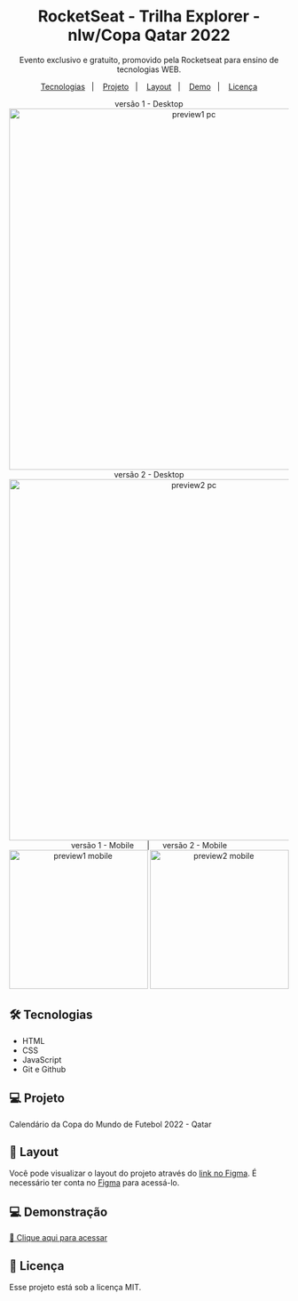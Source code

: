 <h1 align="center"> RocketSeat - Trilha Explorer - nlw/Copa Qatar 2022 </h1>

<p align="center">
Evento exclusivo e gratuito, promovido pela Rocketseat para ensino de tecnologias WEB.
</p>

<p align="center">
  <a href="#-tecnologias">Tecnologias</a>&nbsp;&nbsp;&nbsp;|&nbsp;&nbsp;&nbsp;
  <a href="#-projeto">Projeto</a>&nbsp;&nbsp;&nbsp;|&nbsp;&nbsp;&nbsp;
  <a href="#-layout">Layout</a>&nbsp;&nbsp;&nbsp;|&nbsp;&nbsp;&nbsp;
  <a href="#-demonstração">Demo</a>&nbsp;&nbsp;&nbsp;|&nbsp;&nbsp;&nbsp;
  <a href="#memo-licença">Licença</a>
</p>

<p align="center">
 versão 1 - Desktop <br />
  <img alt="preview1 pc" src=".github/preview desktop.jpg>" width="650">
  <!-- <img src = "https://github.com/patyfil/NLW-CopaQatar-Trilha-Explorer-Rocketseat/blob/main/assets/preview%20desktop.jpg" width="650" alt="template pc">   -->
    <br />
 versão 2 - Desktop <br />
   <img alt="preview2 pc" src=".github/preview desktop vers2.jpg>" width="650">
  <!-- <img src = "https://github.com/patyfil/NLW-CopaQatar-Trilha-Explorer-Rocketseat/blob/main/assets/preview%20desktop%20vers2.jpg" width="650" alt="template pc">   -->
    <br />    
 versão 1 - Mobile&nbsp;&nbsp;&nbsp;&nbsp;&nbsp;&nbsp;|&nbsp;&nbsp;&nbsp;&nbsp;&nbsp;&nbsp;versão 2 - Mobile <br />  
 <img alt="preview1 mobile" src=".github/preview mobile.jpg>" width="250">
 <img alt="preview2 mobile" src=".github/preview mobile vers2.jpg>" width="250">
  <!-- <img src = "https://github.com/patyfil/NLW-CopaQatar-Trilha-Explorer-Rocketseat/blob/main/assets/preview%20mobile.jpg" width="250" alt="template mobile">
  <img src = "https://github.com/patyfil/NLW-CopaQatar-Trilha-Explorer-Rocketseat/blob/main/assets/preview%20mobile%20vers2.jpg" width="250" alt="template mobile">  -->
</p>




## 🛠 Tecnologias

- HTML
- CSS
- JavaScript
- Git e Github

## 💻 Projeto

Calendário da Copa do Mundo de Futebol 2022 - Qatar

## 🔖 Layout

Você pode visualizar o layout do projeto através do [link no Figma](https://www.figma.com/community/file/1169028052212317700). É necessário ter conta no [Figma](https://figma.com) para acessá-lo.

## 💻 Demonstração

[🔗 Clique aqui para acessar](https://nlw-copa-qatar-trilha-explorer-rocketseat.vercel.app/)

## :memo: Licença

Esse projeto está sob a licença MIT.



